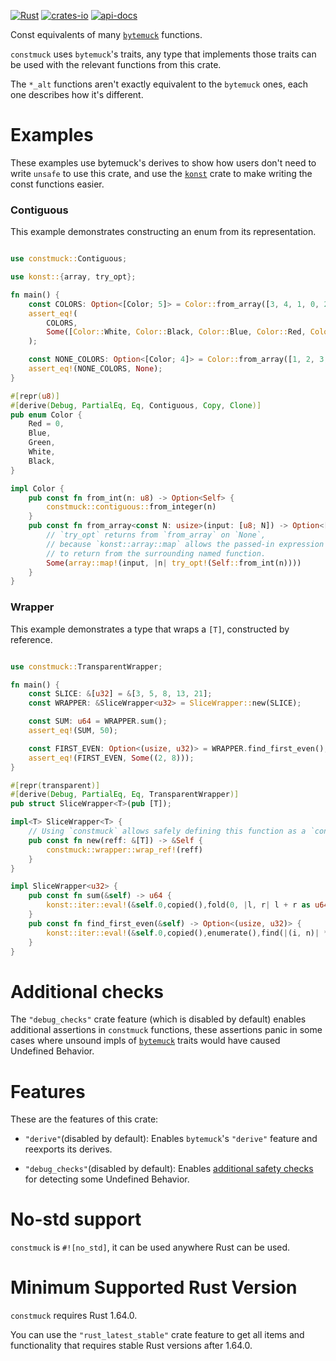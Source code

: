 [![Rust](https://github.com/rodrimati1992/constmuck/workflows/Rust/badge.svg)](https://github.com/rodrimati1992/constmuck/actions)
[![crates-io](https://img.shields.io/crates/v/constmuck.svg)](https://crates.io/crates/constmuck)
[![api-docs](https://docs.rs/constmuck/badge.svg)](https://docs.rs/constmuck/*)

Const equivalents of many [`bytemuck`] functions.

`constmuck` uses `bytemuck`'s traits,
any type that implements those traits can be used with the
relevant functions from this crate.

The `*_alt` functions aren't exactly equivalent to the `bytemuck` ones,
each one describes how it's different.

# Examples

These examples use bytemuck's derives to show how users don't need to
write `unsafe` to use this crate,
and use the [`konst`] crate to make writing the const functions easier.

### Contiguous

This example demonstrates constructing an enum from its representation.

```rust

use constmuck::Contiguous;

use konst::{array, try_opt};

fn main() {
    const COLORS: Option<[Color; 5]> = Color::from_array([3, 4, 1, 0, 2]);
    assert_eq!(
        COLORS,
        Some([Color::White, Color::Black, Color::Blue, Color::Red, Color::Green]),
    );

    const NONE_COLORS: Option<[Color; 4]> = Color::from_array([1, 2, 3, 5]);
    assert_eq!(NONE_COLORS, None);
}

#[repr(u8)]
#[derive(Debug, PartialEq, Eq, Contiguous, Copy, Clone)]
pub enum Color {
    Red = 0,
    Blue,
    Green,
    White,
    Black,
}

impl Color {
    pub const fn from_int(n: u8) -> Option<Self> {
        constmuck::contiguous::from_integer(n)
    }
    pub const fn from_array<const N: usize>(input: [u8; N]) -> Option<[Self; N]> {
        // `try_opt` returns from `from_array` on `None`,
        // because `konst::array::map` allows the passed-in expression
        // to return from the surrounding named function.
        Some(array::map!(input, |n| try_opt!(Self::from_int(n))))
    }
}


```

### Wrapper

This example demonstrates a type that wraps a `[T]`, constructed by reference.

```rust

use constmuck::TransparentWrapper;

fn main() {
    const SLICE: &[u32] = &[3, 5, 8, 13, 21];
    const WRAPPER: &SliceWrapper<u32> = SliceWrapper::new(SLICE);

    const SUM: u64 = WRAPPER.sum();
    assert_eq!(SUM, 50);

    const FIRST_EVEN: Option<(usize, u32)> = WRAPPER.find_first_even();
    assert_eq!(FIRST_EVEN, Some((2, 8)));
}

#[repr(transparent)]
#[derive(Debug, PartialEq, Eq, TransparentWrapper)]
pub struct SliceWrapper<T>(pub [T]);

impl<T> SliceWrapper<T> {
    // Using `constmuck` allows safely defining this function as a `const fn`
    pub const fn new(reff: &[T]) -> &Self {
        constmuck::wrapper::wrap_ref!(reff)
    }
}

impl SliceWrapper<u32> {
    pub const fn sum(&self) -> u64 {
        konst::iter::eval!(&self.0,copied(),fold(0, |l, r| l + r as u64))
    }
    pub const fn find_first_even(&self) -> Option<(usize, u32)> {
        konst::iter::eval!(&self.0,copied(),enumerate(),find(|(i, n)| *n % 2 == 0))
    }
}


```

# Additional checks

The `"debug_checks"` crate feature (which is disabled by default)
enables additional assertions in `constmuck` functions,
these assertions panic in some cases where unsound impls of [`bytemuck`] traits
would have caused Undefined Behavior.

# Features

These are the features of this crate:

- `"derive"`(disabled by default):
Enables `bytemuck`'s `"derive"` feature and reexports its derives.

- `"debug_checks"`(disabled by default):
Enables [additional safety checks](#additional-checks) for detecting some 
Undefined Behavior.


# No-std support

`constmuck` is `#![no_std]`, it can be used anywhere Rust can be used.

# Minimum Supported Rust Version

`constmuck` requires Rust 1.64.0.

You can use the `"rust_latest_stable"` crate feature to get
all items and functionality that requires stable Rust versions after 1.64.0.



[`bytemuck`]: https://docs.rs/bytemuck/1.*/bytemuck/
[`konst`]: https://docs.rs/konst/*/konst/index.html
[`contiguous`]: https://docs.rs/constmuck/*/constmuck/contiguous/index.html
[`wrapper`]: https://docs.rs/constmuck/*/constmuck/wrapper/index.html

